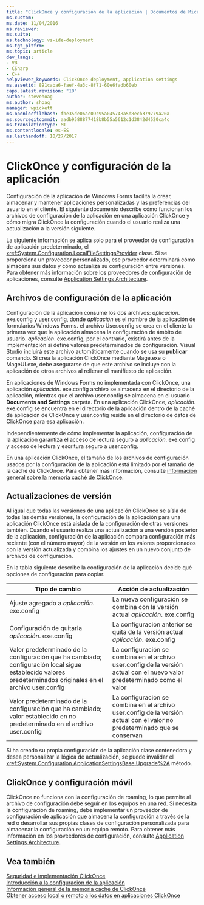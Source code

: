 ```yaml
---
title: "ClickOnce y configuración de la aplicación | Documentos de Microsoft"
ms.custom: 
ms.date: 11/04/2016
ms.reviewer: 
ms.suite: 
ms.technology: vs-ide-deployment
ms.tgt_pltfrm: 
ms.topic: article
dev_langs:
- VB
- CSharp
- C++
helpviewer_keywords: ClickOnce deployment, application settings
ms.assetid: 891caba6-faef-4a3c-8f71-60e6fadb60eb
caps.latest.revision: "10"
author: stevehoag
ms.author: shoag
manager: wpickett
ms.openlocfilehash: fbe35de06ac09c95a045748a5d8ecb379779a20a
ms.sourcegitcommit: aadb9588877418b8b55a5612c1d3842d4520ca4c
ms.translationtype: MT
ms.contentlocale: es-ES
ms.lasthandoff: 10/27/2017
---
```

# <a name="clickonce-and-application-settings"></a>ClickOnce y configuración de la aplicación
Configuración de la aplicación de Windows Forms facilita la crear, almacenar y mantener aplicaciones personalizadas y las preferencias del usuario en el cliente. El siguiente documento describe cómo funcionan los archivos de configuración de la aplicación en una aplicación ClickOnce y cómo migra ClickOnce la configuración cuando el usuario realiza una actualización a la versión siguiente.  
  
 La siguiente información se aplica solo para el proveedor de configuración de aplicación predeterminado, el <xref:System.Configuration.LocalFileSettingsProvider> clase. Si se proporciona un proveedor personalizado, ese proveedor determinará cómo almacena sus datos y cómo actualiza su configuración entre versiones. Para obtener más información sobre los proveedores de configuración de aplicaciones, consulte [Application Settings Architecture](/dotnet/framework/winforms/advanced/application-settings-architecture).  
  
## <a name="application-settings-files"></a>Archivos de configuración de la aplicación  
 Configuración de la aplicación consume los dos archivos: *aplicación*. exe.config y user.config, donde *aplicación* es el nombre de la aplicación de formularios Windows Forms. el archivo User.config se crea en el cliente la primera vez que la aplicación almacena la configuración de ámbito de usuario. *aplicación*. exe.config, por el contrario, existirá antes de la implementación si define valores predeterminados de configuración. Visual Studio incluirá este archivo automáticamente cuando se usa su **publicar** comando. Si crea la aplicación ClickOnce mediante Mage.exe o MageUI.exe, debe asegurarse de que este archivo se incluye con la aplicación de otros archivos al rellenar el manifiesto de aplicación.  
  
 En aplicaciones de Windows Forms no implementada con ClickOnce, una aplicación *aplicación*. exe.config archivo se almacena en el directorio de la aplicación, mientras que el archivo user.config se almacena en el usuario **Documents and Settings**  carpeta. En una aplicación ClickOnce, *aplicación*. exe.config se encuentra en el directorio de la aplicación dentro de la caché de aplicación de ClickOnce y user.config reside en el directorio de datos de ClickOnce para esa aplicación.  
  
 Independientemente de cómo implementar la aplicación, configuración de la aplicación garantiza el acceso de lectura seguro a *aplicación*. exe.config y acceso de lectura y escritura seguro a user.config.  
  
 En una aplicación ClickOnce, el tamaño de los archivos de configuración usados por la configuración de la aplicación está limitado por el tamaño de la caché de ClickOnce. Para obtener más información, consulte [información general sobre la memoria caché de ClickOnce](../deployment/clickonce-cache-overview.md).  
  
## <a name="version-upgrades"></a>Actualizaciones de versión  
 Al igual que todas las versiones de una aplicación ClickOnce se aísla de todas las demás versiones, la configuración de la aplicación para una aplicación ClickOnce está aislada de la configuración de otras versiones también. Cuando el usuario realiza una actualización a una versión posterior de la aplicación, configuración de la aplicación compara configuración más reciente (con el número mayor) de la versión en los valores proporcionados con la versión actualizada y combina los ajustes en un nuevo conjunto de archivos de configuración.  
  
 En la tabla siguiente describe la configuración de la aplicación decide qué opciones de configuración para copiar.  
  
|Tipo de cambio|Acción de actualización|  
|--------------------|--------------------|  
|Ajuste agregado a *aplicación*. exe.config|La nueva configuración se combina con la versión actual *aplicación*. exe.config|  
|Configuración de quitarla *aplicación*. exe.config|La configuración anterior se quita de la versión actual *aplicación*. exe.config|  
|Valor predeterminado de la configuración que ha cambiado; configuración local sigue establecido valores predeterminados originales en el archivo user.config|La configuración se combina en el archivo user.config de la versión actual con el nuevo valor predeterminado como el valor|  
|Valor predeterminado de la configuración que ha cambiado; valor establecido en no predeterminado en el archivo user.config|La configuración se combina en el archivo user.config de la versión actual con el valor no predeterminado que se conservan|  
  
 Si ha creado su propia configuración de la aplicación clase contenedora y desea personalizar la lógica de actualización, se puede invalidar el <xref:System.Configuration.ApplicationSettingsBase.Upgrade%2A> método.  
  
## <a name="clickonce-and-roaming-settings"></a>ClickOnce y configuración móvil  
 ClickOnce no funciona con la configuración de roaming, lo que permite al archivo de configuración debe seguir en los equipos en una red. Si necesita la configuración de roaming, debe implementar un proveedor de configuración de aplicación que almacena la configuración a través de la red o desarrollar sus propias clases de configuración personalizada para almacenar la configuración en un equipo remoto. Para obtener más información en los proveedores de configuración, consulte [Application Settings Architecture](/dotnet/framework/winforms/advanced/application-settings-architecture).  
  
## <a name="see-also"></a>Vea también  
 [Seguridad e implementación ClickOnce](../deployment/clickonce-security-and-deployment.md)   
 [Introducción a la configuración de la aplicación](/dotnet/framework/winforms/advanced/application-settings-overview)   
 [Información general de la memoria caché de ClickOnce](../deployment/clickonce-cache-overview.md)   
 [Obtener acceso local o remoto a los datos en aplicaciones ClickOnce](../deployment/accessing-local-and-remote-data-in-clickonce-applications.md)